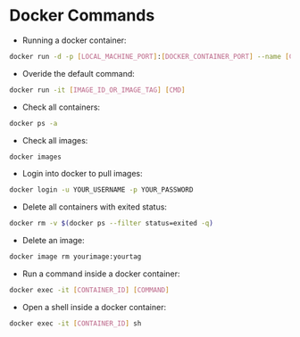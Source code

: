 # Docker Commands

- Running a docker container:

```bash
docker run -d -p [LOCAL_MACHINE_PORT]:[DOCKER_CONTAINER_PORT] --name [CONTAINER_NAME] -e [ENV_VAR_KEY]=[ENV_VAR_VALUE] [IMAGE_NAME]
```

- Overide the default command:

```bash
docker run -it [IMAGE_ID_OR_IMAGE_TAG] [CMD]
```

- Check all containers:

```bash
docker ps -a
```

- Check all images:

```bash
docker images
```

- Login into docker to pull images:

```bash
docker login -u YOUR_USERNAME -p YOUR_PASSWORD
```

- Delete all containers with exited status:

```bash
docker rm -v $(docker ps --filter status=exited -q)
```

- Delete an image:

```bash
docker image rm yourimage:yourtag
```

- Run a command inside a docker container:

```bash
docker exec -it [CONTAINER_ID] [COMMAND]
```

- Open a shell inside a docker container:

```bash
docker exec -it [CONTAINER_ID] sh
```
